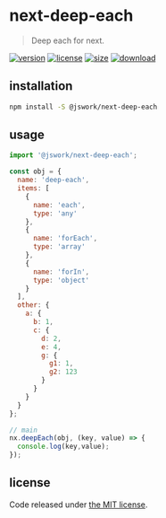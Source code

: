 # next-deep-each
> Deep each for next.

[![version][version-image]][version-url]
[![license][license-image]][license-url]
[![size][size-image]][size-url]
[![download][download-image]][download-url]

## installation
```bash
npm install -S @jswork/next-deep-each
```

## usage
```js
import '@jswork/next-deep-each';

const obj = {
  name: 'deep-each',
  items: [
    {
      name: 'each',
      type: 'any'
    },
    {
      name: 'forEach',
      type: 'array'
    },
    {
      name: 'forIn',
      type: 'object'
    }
  ],
  other: {
    a: {
      b: 1,
      c: {
        d: 2,
        e: 4,
        g: {
          g1: 1,
          g2: 123
        }
      }
    }
  }
};

// main
nx.deepEach(obj, (key, value) => {
  console.log(key,value);
});
```

## license
Code released under [the MIT license](https://github.com/afeiship/next-deep-each/blob/master/LICENSE.txt).

[version-image]: https://img.shields.io/npm/v/@jswork/next-deep-each
[version-url]: https://npmjs.org/package/@jswork/next-deep-each

[license-image]: https://img.shields.io/npm/l/@jswork/next-deep-each
[license-url]: https://github.com/afeiship/next-deep-each/blob/master/LICENSE.txt

[size-image]: https://img.shields.io/bundlephobia/minzip/@jswork/next-deep-each
[size-url]: https://github.com/afeiship/next-deep-each/blob/master/dist/next-deep-each.min.js

[download-image]: https://img.shields.io/npm/dm/@jswork/next-deep-each
[download-url]: https://www.npmjs.com/package/@jswork/next-deep-each
